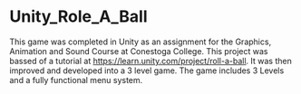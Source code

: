 # Unity_Role_A_Ball
This game was completed in Unity as an assignment for the Graphics, Animation and Sound Course at Conestoga College. 
This project was bassed of a tutorial at https://learn.unity.com/project/roll-a-ball. It was then improved and developed into a 3 level game. 
The game includes 3 Levels and a fully functional menu system. 
